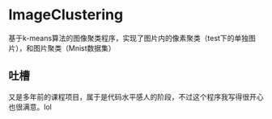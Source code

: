 # ImageClustering
基于k-means算法的图像聚类程序，实现了图片内的像素聚类（test下的单独图片），和图片聚类（Mnist数据集）

## 吐槽
又是多年前的课程项目，属于是代码水平感人的阶段，不过这个程序我写得很开心也很满意。lol

